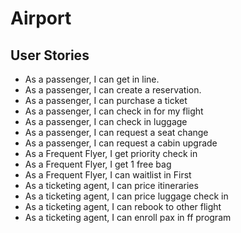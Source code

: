 # Airport


## User Stories

* As a passenger, I can get in line.
* As a passenger, I can create a reservation.
* As a passenger, I can purchase a ticket
* As a passenger, I can check in for my flight
* As a passenger, I can check in luggage
* As a passenger, I can request a seat change
* As a passenger, I can request a cabin upgrade
* As a Frequent Flyer, I get priority check in
* As a Frequent Flyer, I get 1 free bag
* As a Frequent Flyer, I can waitlist in First
* As a ticketing agent, I can price itineraries
* As a ticketing agent, I can price luggage check in
* As a ticketing agent, I can rebook to other flight
* As a ticketing agent, I can enroll pax in ff program